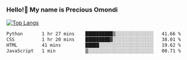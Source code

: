 ### Hello!👋 My name is Precious Omondi 

[![Top Langs](https://github-readme-stats.vercel.app/api/top-langs/?username=Presho99&langs_count=8&theme=dark)](https://github.com/Presho99/github-readme-stats)



<!--START_SECTION:waka-->

```txt
Python       1 hr 27 mins    ██████████▒░░░░░░░░░░░░░░   41.66 %
CSS          1 hr 20 mins    █████████▓░░░░░░░░░░░░░░░   38.01 %
HTML         41 mins         █████░░░░░░░░░░░░░░░░░░░░   19.62 %
JavaScript   1 min           ▒░░░░░░░░░░░░░░░░░░░░░░░░   00.71 %
```

<!--END_SECTION:waka-->


